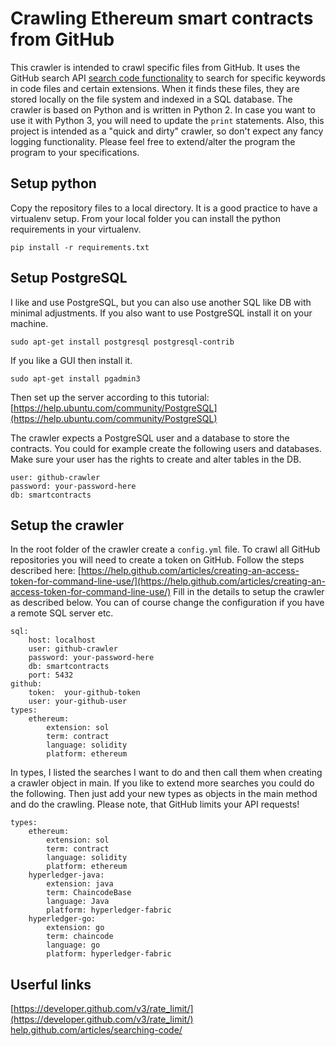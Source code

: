 # Crawling Ethereum smart contracts from GitHub
This crawler is intended to crawl specific files from GitHub. It uses the GitHub search API [search code functionality](https://developer.github.com/v3/search/#search-code) to search for specific keywords in code files and certain extensions. When it finds these files, they are stored locally on the file system and indexed in a SQL database. The crawler is based on Python and is written in Python 2. In case you want to use it with Python 3, you will need to update the ```print``` statements. Also, this project is intended as a "quick and dirty" crawler, so don't expect any fancy logging functionality. Please feel free to extend/alter the program the program to your specifications.

## Setup python
Copy the repository files to a local directory. It is a good practice to have a virtualenv setup. From your local folder you can install the python requirements in your virtualenv.

```
pip install -r requirements.txt
```

## Setup PostgreSQL
I like and use PostgreSQL, but you can also use another SQL like DB with minimal adjustments. If you also want to use PostgreSQL install it on your machine.

```
sudo apt-get install postgresql postgresql-contrib
```

If you like a GUI then install it.

```
sudo apt-get install pgadmin3
```

Then set up the server according to this tutorial: [https://help.ubuntu.com/community/PostgreSQL](https://help.ubuntu.com/community/PostgreSQL)

The crawler expects a PostgreSQL user and a database to store the contracts. You could for example create the following users and databases. Make sure your user has the rights to create and alter tables in the DB.

```
user: github-crawler
password: your-password-here
db: smartcontracts
```

## Setup the crawler
In the root folder of the crawler create a ```config.yml``` file. To crawl all GitHub repositories you will need to create a token on GitHub. Follow the steps described here: [https://help.github.com/articles/creating-an-access-token-for-command-line-use/](https://help.github.com/articles/creating-an-access-token-for-command-line-use/)
Fill in the details to setup the crawler as described below. You can of course change the configuration if you have a remote SQL server etc.

```
sql:
    host: localhost
    user: github-crawler
    password: your-password-here
    db: smartcontracts
    port: 5432
github:
    token:  your-github-token
    user: your-github-user
types:
    ethereum:
        extension: sol
        term: contract
        language: solidity
        platform: ethereum
```

In types, I listed the searches I want to do and then call them when creating a crawler object in main. If you like to extend more searches you could do the following. Then just add your new types as objects in the main method and do the crawling. Please note, that GitHub limits your API requests!

```
types:
    ethereum:
        extension: sol
        term: contract
        language: solidity
        platform: ethereum
    hyperledger-java:
        extension: java
        term: ChaincodeBase
        language: Java
        platform: hyperledger-fabric
    hyperledger-go:
        extension: go
        term: chaincode
        language: go
        platform: hyperledger-fabric
```

## Userful links
[https://developer.github.com/v3/rate_limit/](https://developer.github.com/v3/rate_limit/)
[help.github.com/articles/searching-code/](help.github.com/articles/searching-code/)
